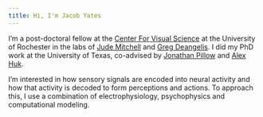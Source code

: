 ```yaml
---
title: Hi, I'm Jacob Yates
---
```

I’m a post-doctoral fellow at the [Center For Visual Science](https://www.cvs.rochester.edu/) at the University of Rochester in the labs of [Jude Mitchell](http://marmolab.bcs.rochester.edu/index.html) and [Greg Deangelis](https://www.sas.rochester.edu/bcs/people/faculty/deangelis_greg/index.html). I did my PhD work at the University of Texas, co-advised by [Jonathan Pillow](http://pillowlab.princeton.edu/) and [Alex Huk](http://motion.cps.utexas.edu/).

I’m interested in how sensory signals are encoded into neural activity and how that activity is decoded to form perceptions and actions. To approach this, I use a combination of electrophysiology, psychophysics and computational modeling.